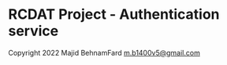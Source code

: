 # RCDAT Project - Authentication service

Copyright 2022 Majid BehnamFard [m.b1400v5@gmail.com](m.b1400v5@gmail.com)

